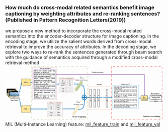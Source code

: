 ### How much do cross-modal related semantics benefit image captioning by weighting attributes and re-ranking sentences? (Published in Pattern Recognition Letters(2019))
we propose a new method to incorporate the cross-modal related semantics into the encoder-decoder structure
for image captioning. In the encoding stage, we utilize the salient words derived from cross-modal
retrieval to improve the accuracy of attributes. In the decoding stage, we explore two ways to re-rank
the sentences generated through beam search with the guidance of semantics acquired through a
modified cross-modal retrieval method<br>
![](https://github.com/CrazyMoonXD/PR-Letter/blob/master/overall_structure.png)<br>
MIL (Multi-Instance Learning) feature: 
[mil_feature_train](https://pan.baidu.com/s/1xozAjaZsWOBAvLHyO7EKpg) and [mil_feature_val](https://pan.baidu.com/s/1-hnTSEFn0_ejgJRiNFZkRg)
